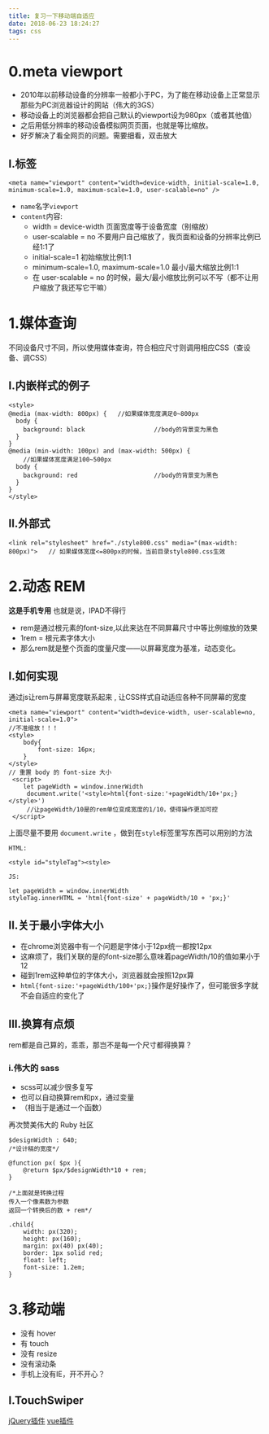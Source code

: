 ```yaml
---
title: 复习一下移动端自适应
date: 2018-06-23 18:24:27
tags: css
---
```

# 0.meta viewport
- 2010年以前移动设备的分辨率一般都小于PC，为了能在移动设备上正常显示那些为PC浏览器设计的网站（伟大的3GS）
- 移动设备上的浏览器都会把自己默认的viewport设为980px（或者其他值）
- 之后用低分辨率的移动设备模拟网页页面，也就是等比缩放。
- 好歹解决了看全网页的问题。需要细看，双击放大

## I.标签
`<meta name="viewport" content="width=device-width, initial-scale=1.0, minimum-scale=1.0, maximum-scale=1.0, user-scalable=no" />`

- `name`名字`viewport`
- `content`内容:
    - width = device-width 页面宽度等于设备宽度（别缩放）
    - user-scalable = no 不要用户自己缩放了，我页面和设备的分辨率比例已经1:1了
    - initial-scale=1 初始缩放比例1:1
    - minimum-scale=1.0, maximum-scale=1.0 最小/最大缩放比例1:1
    - 在 user-scalable = no 的时候，最大/最小缩放比例可以不写（都不让用户缩放了我还写它干嘛）

# 1.媒体查询
不同设备尺寸不同，所以使用媒体查询，符合相应尺寸则调用相应CSS（查设备、调CSS）

## I.内嵌样式的例子

```
<style>
@media (max-width: 800px) {   //如果媒体宽度满足0~800px
  body {
    background: black                   //body的背景变为黑色
  }
}
@media (min-width: 100px) and (max-width: 500px) {   
    //如果媒体宽度满足100~500px
  body {
    background: red                     //body的背景变为黑色
  }
}
</style>
```

## II.外部式

```
<link rel="stylesheet" href="./style800.css" media="(max-width: 800px)">   // 如果媒体宽度<=800px的时候，当前目录style800.css生效
```

# 2.动态 REM
**这是手机专用**
也就是说，IPAD不得行

- rem是通过根元素<html>的font-size,以此来达在不同屏幕尺寸中等比例缩放的效果
- 1rem = 根元素字体大小
- 那么rem就是整个页面的度量尺度——以屏幕宽度为基准，动态变化。
## I.如何实现
通过js让rem与屏幕宽度联系起来 , 让CSS样式自动适应各种不同屏幕的宽度

```
<meta name="viewport" content="width=device-width, user-scalable=no, initial-scale=1.0">
//不准缩放！！！
<style>
    body{
        font-size: 16px;
    }
</style>
// 重置 body 的 font-size 大小
 <script>
    let pageWidth = window.innerWidth
     document.write('<style>html{font-size:'+pageWidth/10+'px;}</style>')
     //让pageWidth/10是的rem单位变成宽度的1/10，使得操作更加可控
 </script>
```

上面尽量不要用 `document.write` ，做到在`style`标签里写东西可以用别的方法

```
HTML:

<style id="styleTag"><style>

JS:

let pageWidth = window.innerWidth
styleTag.innerHTML = 'html{font-size' + pageWidth/10 + 'px;}'
```

## II.关于最小字体大小
- 在chrome浏览器中有一个问题是字体小于12px统一都按12px
- 这麻烦了，我们关联的是<html>的font-size那么意味着pageWidth/10的值如果小于12
- 碰到1rem这种单位的字体大小，浏览器就会按照12px算
- `html{font-size:'+pageWidth/100+'px;}`操作是好操作了，但可能很多字就不会自适应的变化了

## III.换算有点烦
rem都是自己算的，乖乖，那岂不是每一个尺寸都得换算？

### i.伟大的 sass
- scss可以减少很多复写
- 也可以自动换算rem和px，通过变量
- （相当于是通过一个函数）

再次赞美伟大的 Ruby 社区

```
$designWidth : 640;   
/*设计稿的宽度*/

@function px( $px ){
    @return $px/$designWidth*10 + rem;
}

/*上面就是转换过程
传入一个像素数为参数
返回一个转换后的数 + rem*/

.child{
    width: px(320);
    height: px(160);
    margin: px(40) px(40);
    border: 1px solid red;
    float: left;
    font-size: 1.2em;
}
```

# 3.移动端
- 没有 hover
- 有 touch
- 没有 resize
- 没有滚动条
- 手机上没有IE，开不开心？

## I.TouchSwiper
[jQuery插件](https://github.com/mattbryson/TouchSwipe-Jquery-Plugin)
[vue插件](https://github.com/ElemeFE/vue-swipe)